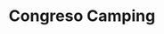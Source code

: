 ---
title: "Congreso Camping"
url: /ciudad-autonoma-de-buenos-aires/congreso-camping/
shop: exterior
---